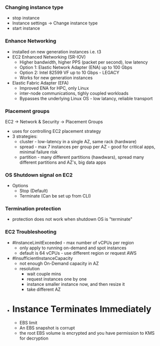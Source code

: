 ### Changing instance type
* stop instance
* Instance settings -> Change instance type
* start instance

### Enhance Networking
* installed on new generation instances i.e. t3 
* EC2 Enhanced Networking (SR-IOV)
  * Higher bandwidth, higher PPS (packet per second), low latency 
  * Option 1: Elastic Network Adapter (ENA) up to 100 Gbps
  * Option 2: Intel 82599 VF up to 10 Gbps - LEGACY
  * Works for new generation instances 
* Elastic Fabric Adapter (EFA)
  * Improved ENA for HPC, only Linux
  * inter-node communications, tighly coupled workloads 
  * Bypasses the underlying Linux OS - low latancy, reliable transport

### Placement groups
EC2 -> Network & Security -> Placement Groups 
* uses for controlling EC2 placement strategy
* 3 strategies:
  * cluster - low-latency in a single AZ, same rack (hardware)
  * spread - max 7 instances per group per AZ - good for critical apps, minimal failure risk
  * partition - many different partitions (hawdwars), spread many different partitions and AZ's, big data apps

### OS Shutdown signal on EC2
* Options
  * Stop (Default) 
  * Terminate (Can be set up from CLI)    

### Termination protection
* protection does not work when shutdown OS is "terminate"

### EC2 Troubleshooting
* #InstanceLimitExceeded - max number of vCPUs per region
  * only apply to running on-demand and spot instances 
  * default is 64 vCPUs - use different region or request AWS 
* #InsufficientInstanceCapacity
  * not enough On-Demand capacity in AZ
  * resolution
    * wait couple mins 
    * request instances one by one
    * instance smaller instance now, and then resize it
    * take different AZ
* # Instance Terminates Immediately
  * EBS limit
  * An EBS snapshot is corrupt
  * the root EBS volume is encrypted and you have permission to KMS for decryption
          
